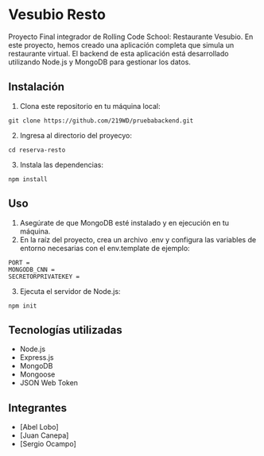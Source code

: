 # Vesubio Resto

Proyecto Final integrador de Rolling Code School: Restaurante Vesubio. En este proyecto, hemos creado una aplicación completa que simula un restaurante virtual. El backend de esta aplicación está desarrollado utilizando Node.js y MongoDB para gestionar los datos.

## Instalación

1. Clona este repositorio en tu máquina local:
```
git clone https://github.com/219WD/pruebabackend.git
```
2. Ingresa al directorio del proyecyo:
```
cd reserva-resto
```
3. Instala las dependencias:
```
npm install
```

## Uso

1. Asegúrate de que MongoDB esté instalado y en ejecución en tu máquina.
2. En la raíz del proyecto, crea un archivo .env y configura las variables de entorno necesarias con el env.template de ejemplo:
```
PORT = 
MONGODB_CNN =  
SECRETORPRIVATEKEY = 
```
3. Ejecuta el servidor de Node.js:
```
npm init
```

## Tecnologías utilizadas

- Node.js
- Express.js
- MongoDB
- Mongoose
- JSON Web Token

## Integrantes 
- [Abel Lobo]
- [Juan Canepa]
- [Sergio Ocampo]
